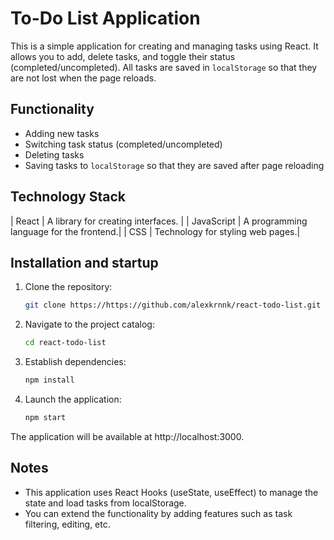 # To-Do List Application

This is a simple application for creating and managing tasks using React. It allows you to add, delete tasks, and toggle their status (completed/uncompleted). All tasks are saved in `localStorage` so that they are not lost when the page reloads.

## Functionality

- Adding new tasks
- Switching task status (completed/uncompleted)
- Deleting tasks
- Saving tasks to `localStorage` so that they are saved after page reloading

## Technology Stack

| React           | A library for creating interfaces. |
| JavaScript      | A programming language for the frontend.|
| CSS             | Technology for styling web pages.|

## Installation and startup

1. Clone the repository:

   ```bash
   git clone https://https://github.com/alexkrnnk/react-todo-list.git

2. Navigate to the project catalog:

    ```bash
    cd react-todo-list

3. Establish dependencies:

    ```bash
    npm install

4. Launch the application:

    ```bash
    npm start

The application will be available at http://localhost:3000.

## Notes

- This application uses React Hooks (useState, useEffect) to manage the state and load tasks from localStorage.
- You can extend the functionality by adding features such as task filtering, editing, etc.
